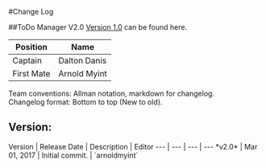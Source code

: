 #Change Log

##ToDo Manager V2.0
[Version 1.0](https://github.com/COMP4711-Lab05-Group08/Todo-Manager) can be found here.

Position | Name 
--- | ---
Captain | Dalton Danis
First Mate | Arnold Myint

Team conventions: Allman notation, markdown for changelog.  
Changelog format: Bottom to top (New to old).

<h2>Version: </h2>
Version | Release Date | Description  | Editor
--- | --- | --- | ---
*v2.0* | Mar 01, 2017 | Initial commit. | `arnoldmyint`